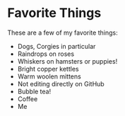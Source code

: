 # Favorite Things

These are a few of my favorite things:

- Dogs, Corgies in particular
- Raindrops on roses
- Whiskers on hamsters or puppies!
- Bright copper kettles
- Warm woolen mittens
- Not editing directly on GitHub
- Bubble tea!
- Coffee
- Me
